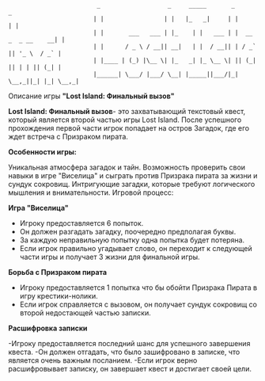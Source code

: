                              _                   _     _____       _                    _
                            | |                 | |   |_   _|     | |                  | |
                            | |       ___   ___ | |_    | |   ___ | |  __ _  _ __    __| |
                            | |      / _ \ / __|| __|   | |  / __|| | / _` || '_ \  / _` |
                            | |____ | (_) |\__ \| |_   _| |_ \__ \| || (_| || | | || (_| |
                            |______| \___/ |___/ \__| |_____||___/|_| \__,_||_| |_| \__,_|
                            
Описание игры **"Lost Island: Финальный вызов"**


**Lost Island: Финальный вызов**- это захватывающий текстовый квест, который является второй частью игры Lost Island. После успешного прохождения первой части игрок попадает на остров Загадок, где его ждет встреча с Призраком пирата.


**Особенности игры:**

Уникальная атмосфера загадок и тайн.
Возможность проверить свои навыки в игре "Виселица" и сыграть против Призрака пирата за жизни и сундук сокровищ.
Интригующие загадки, которые требуют логического мышления и внимательности.
Игровой процесс:

**Игра "Виселица"**

- Игроку предоставляется 6 попыток.
- Он должен разгадать загадку, поочередно предполагая буквы.
- За каждую неправильную попытку одна попытка будет потеряна.
- Если игрок правильно угадывает слово, он переходит к следующей части игры и получает 3 жизни для финальной игры.

**Борьба с Призраком пирата**

- Игроку предоставляется 1 попытка что бы обойти Призрака Пирата в игру крестики-нолики.
- Если игрок справляется с вызовом, он получает сундук сокровищ со второй недостающей частью записки.

**Расшифровка записки**

-Игроку предоставляется последний шанс для успешного завершения квеста.
-Он должен отгадать, что было зашифровано в записке, что является очень важным посланием.
-Если игрок верно расшифровывает записку, он завершает квест и достигает своей цели.



